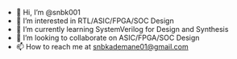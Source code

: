 - 👋 Hi, I’m @snbk001
- 👀 I’m interested in RTL/ASIC/FPGA/SOC Design
- 🌱 I’m currently learning SystemVerilog for Design and Synthesis
- 💞️ I’m looking to collaborate on ASIC/FPGA/SOC Design
- 📫 How to reach me at snbkademane01@gmail.com

<!---
snbk001/snbk001 is a ✨ special ✨ repository because its `README.md` (this file) appears on your GitHub profile.
You can click the Preview link to take a look at your changes.
--->
